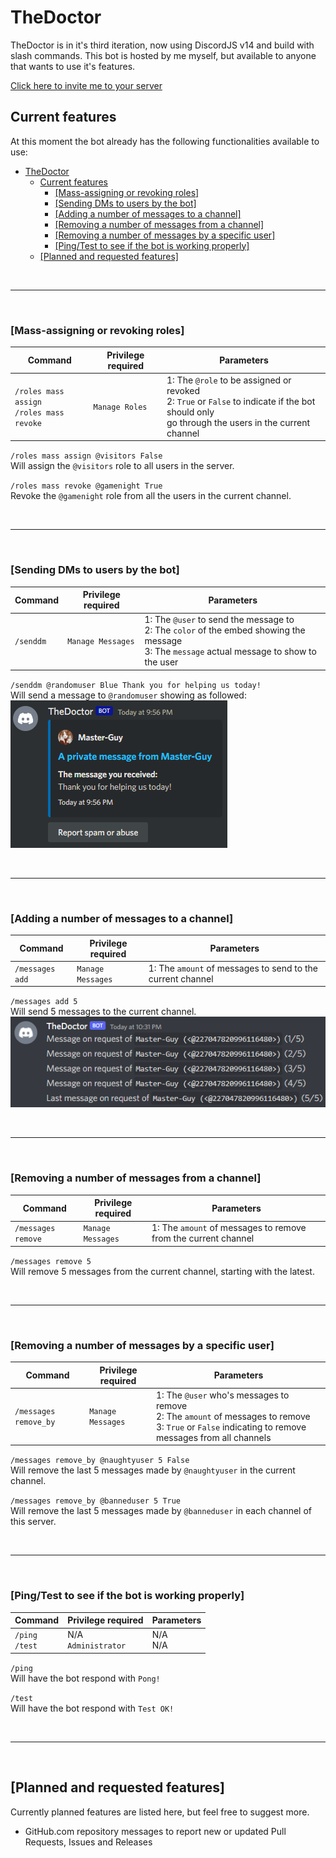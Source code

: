 # TheDoctor

TheDoctor is in it's third iteration, now using DiscordJS v14 and build with slash commands.
This bot is hosted by me myself, but available to anyone that wants to use it's features.

[Click here to invite me to your server](https://discord.com/oauth2/authorize?client_id=1010203035261210724&permissions=277293903062&scope=applications.commands%20bot)

## Current features

At this moment the bot already has the following functionalities available to use:

- [TheDoctor](#thedoctor)
  - [Current features](#current-features)
    - [[Mass-assigning or revoking roles]](#mass-assigning-or-revoking-roles)
    - [[Sending DMs to users by the bot]](#sending-dms-to-users-by-the-bot)
    - [[Adding a number of messages to a channel]](#adding-a-number-of-messages-to-a-channel)
    - [[Removing a number of messages from a channel]](#removing-a-number-of-messages-from-a-channel)
    - [[Removing a number of messages by a specific user]](#removing-a-number-of-messages-by-a-specific-user)
    - [[Ping/Test to see if the bot is working properly]](#pingtest-to-see-if-the-bot-is-working-properly)
  - [[Planned and requested features]](#planned-and-requested-features)

<br /><hr /><br />

### [Mass-assigning or revoking roles]

| Command                                        | Privilege required | Parameters                                                                                                                                              |
| ---------------------------------------------- | ------------------ | ------------------------------------------------------------------------------------------------------------------------------------------------------- |
| `/roles mass assign`<br />`/roles mass revoke` | `Manage Roles`     | 1: The `@role` to be assigned or revoked<br />2: `True` or `False` to indicate if the bot should only<br /> go through the users in the current channel |

`/roles mass assign @visitors False`<br />Will assign the `@visitors` role to all users in the server.

`/roles mass revoke @gamenight True`<br />Revoke the `@gamenight` role from all the users in the current channel.

<br /><hr /><br />

### [Sending DMs to users by the bot]

| Command   | Privilege required | Parameters                                                                                                                                          |
| --------- | ------------------ | --------------------------------------------------------------------------------------------------------------------------------------------------- |
| `/senddm` | `Manage Messages`  | 1: The `@user` to send the message to<br />2: The `color` of the embed showing the message<br />3: The `message` actual message to show to the user |

`/senddm @randomuser Blue Thank you for helping us today!`<br />Will send a message to `@randomuser` showing as followed:<br />
![Example senddm](https://github.com/Master-Guy/TheDoctor/raw/main/senddm_example.png)

<br /><hr /><br />

### [Adding a number of messages to a channel]

| Command         | Privilege required | Parameters                                                 |
| --------------- | ------------------ | ---------------------------------------------------------- |
| `/messages add` | `Manage Messages`  | 1: The `amount` of messages to send to the current channel |

`/messages add 5`<br />Will send 5 messages to the current channel.
![Example messages add 5](https://github.com/Master-Guy/TheDoctor/raw/main/messagesadd_example.png)

<br /><hr /><br />

### [Removing a number of messages from a channel]

| Command            | Privilege required | Parameters                                                     |
| ------------------ | ------------------ | -------------------------------------------------------------- |
| `/messages remove` | `Manage Messages`  | 1: The `amount` of messages to remove from the current channel |

`/messages remove 5`<br />Will remove 5 messages from the current channel, starting with the latest.

<br /><hr /><br />

### [Removing a number of messages by a specific user]

| Command               | Privilege required | Parameters                                                                                                                                                    |
| --------------------- | ------------------ | ------------------------------------------------------------------------------------------------------------------------------------------------------------- |
| `/messages remove_by` | `Manage Messages`  | 1: The `@user` who's messages to remove<br />2: The `amount` of messages to remove <br />3: `True` or `False` indicating to remove messages from all channels |

`/messages remove_by @naughtyuser 5 False`<br />Will remove the last 5 messages made by `@naughtyuser` in the current channel.

`/messages remove_by @banneduser 5 True`<br />Will remove the last 5 messages made by `@banneduser` in each channel of this server.

<br /><hr /><br />

### [Ping/Test to see if the bot is working properly]

| Command              | Privilege required       | Parameters   |
| -------------------- | ------------------------ | ------------ |
| `/ping`<br />`/test` | N/A<br />`Administrator` | N/A<br />N/A |

`/ping`<br />
Will have the bot respond with `Pong!`

`/test`<br />
Will have the bot respond with `Test OK!`

<br /><hr /><br />

## [Planned and requested features]

Currently planned features are listed here, but feel free to suggest more.

-   GitHub.com repository messages to report new or updated Pull Requests, Issues and Releases
